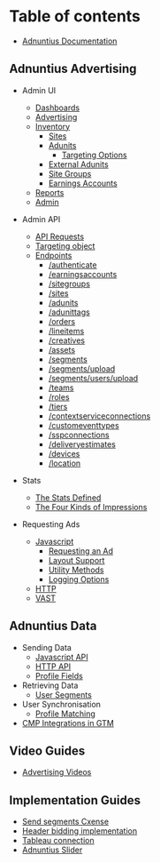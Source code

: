 # Table of contents

* [Adnuntius Documentation](README.md)

## Adnuntius Advertising

* Admin UI
  * [Dashboards](user-interface-guides/dashboards.md)
  * [Advertising](user-interface-guides/advertising.md)
  * [Inventory](user-interface-guides/inventory/README.md)
    * [Sites](user-interface-guides/inventory/sites.md)
    * [Adunits](user-interface-guides/inventory/adunits-1/README.md)
      * [Targeting Options](user-interface-guides/inventory/adunits-1/targeting-options.md)
    * [External Adunits](user-interface-guides/inventory/external-adunits.md)
    * [Site Groups](user-interface-guides/inventory/site-groups.md)
    * [Earnings Accounts](user-interface-guides/inventory/earnings-accounts.md)
  * [Reports](user-interface-guides/reports.md)
  * [Admin](user-interface-guides/admin.md)

* Admin API
  * [API Requests](api-guide/api-requests.md)
  * [Targeting object](api-guide/targeting-object.md)
  * [Endpoints](api-guide/endpoints/README.md)
    * [/authenticate](api-guide/endpoints/authenticate.md)
    * [/earningsaccounts](api-guide/endpoints/earningsaccounts.md)
    * [/sitegroups](api-guide/endpoints/sitegroups.md)
    * [/sites](api-guide/endpoints/sites.md)
    * [/adunits](api-guide/endpoints/adunits.md)
    * [/adunittags](api-guide/endpoints/adunittags.md)
    * [/orders](api-guide/endpoints/orders.md)
    * [/lineitems](api-guide/endpoints/lineitems.md)
    * [/creatives](api-guide/endpoints/creatives.md)
    * [/assets](api-guide/endpoints/assets.md)
    * [/segments](api-guide/endpoints/segments.md)
    * [/segments/upload](api-guide/endpoints/segmentsupload.md)
    * [/segments/users/upload](api-guide/endpoints/segmentsusersupload.md)
    * [/teams](api-guide/endpoints/teams.md)
    * [/roles](api-guide/endpoints/roles.md)
    * [/tiers](api-guide/endpoints/tiers.md)
    * [/contextserviceconnections](api-guide/endpoints/contextserviceconnections.md)
    * [/customeventtypes](api-guide/endpoints/customeventtypes.md)
    * [/sspconnections](api-guide/endpoints/sspconnections.md)
    * [/deliveryestimates](api-guide/endpoints/deliveryestimates.md)
    * [/devices](api-guide/endpoints/devices.md)
    * [/location](api-guide/endpoints/location.md)
    
* Stats   
  * [The Stats Defined](stats/stats-defined.md)
  * [The Four Kinds of Impressions](stats/impression-types.md)

* Requesting Ads
  * [Javascript](adn.js/intro/README.md)
    * [Requesting an Ad](adn.js/intro/adn-request.md)
    * [Layout Support](adn.js/intro/adn-layout.md)
    * [Utility Methods](adn.js/intro/adn-utility.md)
    * [Logging Options](adn.js/intro/adn-feedback.md)
  * [HTTP](api-guide/http-api.md)
  * [VAST](http-delivery/vast-2.0.md)

## Adnuntius Data

* Sending Data
  * [Javascript API](data/javascript.md)
  * [HTTP API](data/http.md)
  * [Profile Fields](data/fields.md)
* Retrieving Data
  * [User Segments](data/get-segments.md)
* User Synchronisation
  * [Profile Matching](data/sync.md)
* [CMP Integrations in GTM](onetruth/cmp-integrations-in-gtm.md)

## Video Guides

* [Advertising Videos](user-interface-guides/adnuntius-activation-start.md)

## Implementation Guides

* [Send segments Cxense](implementation-guides/send-segments-cxense.md)
* [Header bidding implementation](implementation-guides/header-bidding-implementation.md)
* [Tableau connection](implementation-guides/tableau-connection.md)
* [Adnuntius Slider](implementation-guides/adnuntius-slider.md)
